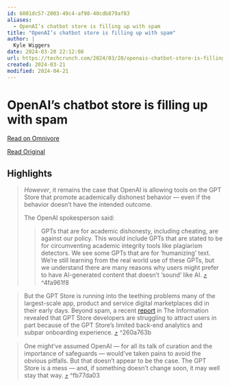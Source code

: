 ```yaml
---
id: 6001dc57-2003-49c4-af98-40cdb879af83
aliases:
  - OpenAI’s chatbot store is filling up with spam
title: "OpenAI’s chatbot store is filling up with spam"
author: |
  Kyle Wiggers
date: 2024-03-20 22:12:08
url: https://techcrunch.com/2024/03/20/openais-chatbot-store-is-filling-up-with-spam/
created: 2024-03-21
modified: 2024-04-21
---
```


# OpenAI’s chatbot store is filling up with spam

[Read on Omnivore](https://omnivore.app/me/tech-crunch-18e5debf34d)

[Read Original](https://techcrunch.com/2024/03/20/openais-chatbot-store-is-filling-up-with-spam/)

## Highlights

> _However_, it remains the case that OpenAI is allowing tools on the GPT Store that promote academically dishonest behavior — even if the behavior doesn’t have the intended outcome.
>
> The OpenAI spokesperson said:
>
> > GPTs that are for academic dishonesty, including cheating, are against our policy. This would include GPTs that are stated to be for circumventing academic integrity tools like plagiarism detectors. We see some GPTs that are for ‘humanizing’ text. We’re still learning from the real world use of these GPTs, but we understand there are many reasons why users might prefer to have AI-generated content that doesn’t ‘sound’ like AI. [⤴️](https://omnivore.app/me/tech-crunch-18e5debf34d#4fa961f8-c613-4948-a1c9-00f5c81b5aa5)  ^4fa961f8

> But the GPT Store is running into the teething problems many of the largest-scale app, product and service digital marketplaces did in their early days. Beyond spam, a recent [report](https://www.theinformation.com/articles/openais-chatbot-app-store-is-off-to-a-slow-start) in The Information revealed that GPT Store developers are struggling to attract users in part because of the GPT Store’s limited back-end analytics and subpar onboarding experience. [⤴️](https://omnivore.app/me/tech-crunch-18e5debf34d#260a763b-8b28-4d57-a781-41de27b4e7c5)  ^260a763b

> One might’ve assumed OpenAI — for all its talk of curation and the importance of safeguards — would’ve taken pains to avoid the obvious pitfalls. But that doesn’t appear to be the case. The GPT Store is a mess — and, if something doesn’t change soon, it may well stay that way. [⤴️](https://omnivore.app/me/tech-crunch-18e5debf34d#fb77da03-00d1-4129-902c-57fc9d21c959)  ^fb77da03
